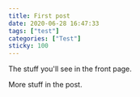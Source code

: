 ```yaml
---
title: First post
date: 2020-06-28 16:47:33
tags: ["test"]
categories: ["Test"]
sticky: 100
---
```


The stuff you'll see in the front page.

<!-- more -->

More stuff in the post.
